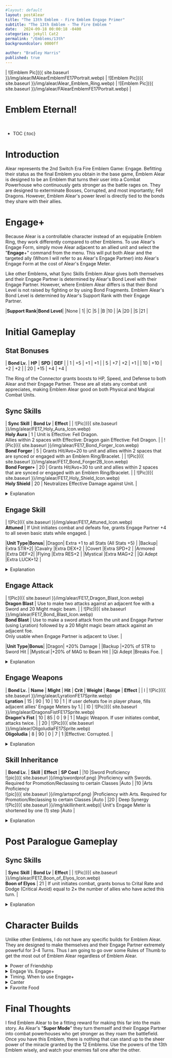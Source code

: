 ```yaml
---
#layout: default
layout: postAlear
title: "The 13th Emblem - Fire Emblem Engage Primer"
subtitle: "The 13th Emblem - The Fire Emblem "
date:   2024-09-18 00:00:18 -0400
categories: jekyll Cat2
permalink: "/Emblems/13th"
backgroundcolor: 0000ff

author: "Bradley Harris"
published: true
---
```



| ![Emblem Pic]({{ site.baseurl }}/img/alear/MAlearEmblemFE17Portrait.webp) | ![Emblem Pic]({{ site.baseurl }}/img/alear/Alear_Emblem_Ring.webp) | ![Emblem Pic]({{ site.baseurl }}/img/alear/FAlearEmblemFE17Portrait.webp) |

 <h1> <div class="evocation"> Emblem Eternal! </div> </h1>
<br>


* TOC
{:toc}





# **Introduction**
Alear represents the 2nd Switch Era Fire Emblem Game: Engage. Befitting their status as the final Emblem you obtain in the base game, Emblem Alear is designed to be an Emblem that turns their user into a Combat Powerhouse who continuously gets stronger as the battle rages on. They are designed to exterminate Bosses, Corrupted, and most importantly; Fell Dragons. However, Emblem Alear's power level is directly tied to the bonds they share with their allies. 


# **Engage+**
Because Alear is a controllable character instead of an equipable Emblem Ring, they work differently compared to other Emblems. To use Alear's Engage Form, simply move Alear adjacent to an allied unit and select the "**Engage**+" command from the menu. This will put both Alear and the targeted ally (Whom I will refer to as Alear's Engage Partner) into Alear's Engage Form at the cost of Alear's Engage Meter. 

Like other Emblems, what Sync Skills Emblem Alear gives both themselves and their Engage Partner is determined by Alear's Bond Level with their Engage Partner. However, where Emblem Alear differs is that their Bond Level is not raised by fighting or by using Bond Fragments. Emblem Alear's Bond Level is determined by Alear's Support Rank with their Engage Partner.

|**Support Rank**|**Bond Level**|
|None | 1|
|C |5 |
|B |10 |
|A |20 |
|S |21 |

# **Initial Gameplay** 

## Stat Bonuses

| **Bond Lv.** | **HP** | **SPD** | **DEF** |
| 1 | +5 | +1 | +1 |
| 5 | +7 | +2 | +1 |
| 10 | +10 | +2 | +2 |
| 20 | +15 | +4 | +4 |

The Ring of the Connector grants boosts to HP, Speed, and Defense to both Alear and their Engage Partner. These are all stats any combat unit appreciates, making Emblem Alear good on both Physical and Magical Combat Units. 

## Sync Skills

| **Sync Skill** | **Bond Lv** | **Effect** |
| ![Pic]({{ site.baseurl }}/img/alear/FE17_Holy_Aura_Icon.webp) <br> **Holy Aura**  | 1 | Unit is Effective: Fell Dragon. <br> Allies within 2 spaces with Effective: Dragon gain Effective: Fell Dragon. | 
| ![Pic]({{ site.baseurl }}/img/alear/FE17_Bond_Forger_Icon.webp) <br> **Bond Forger** | 5 | Grants Hit/Avo+20 to unit and allies within 2 spaces that are synced or engaged with an Emblem Ring/Bracelet. |
| ![Pic]({{ site.baseurl }}/img/alear/FE17_Bond_Forger2B_Icon.webp) <br> **Bond Forger+** | 20  | Grants Hit/Avo+30 to unit and allies within 2 spaces that are synced or engaged with an Emblem Ring/Bracelet. |
| ![Pic]({{ site.baseurl }}/img/alear/FE17_Holy_Shield_Icon.webp) <br> **Holy Shield** | 20 | Neutralizes Effective Damage against Unit. |

<details>
<summary> Explanation </summary>

With Emblem Alear, Sync Skills is a bit of a misnomer as you cannot "Sync" with Alear. Either you are engaged with them or not. However, for the purposes of gameplay, the game treats these skills are Sync Skills. Do keep in mind that whenever you enter Alear's Engage Form, Emblem Alear's Sync Skills will override whatever Sync Skills provided by Emblems both Alear and their Engage Partner have equipped. This doesn't apply to inherited skills though. <br><br>

<b>Holy Aura</b> is Alear's signature Sync Skill. When it says "Unit is Effective: Fell Dragon" it means that ANY weapon either Alear or their Engage Partner will have triple Might against Fell Dragons, mainly Corrupted Wyrms. However Holy Aura also fixes an issue I've been bringing up consistently in these profiles. Remember how I kept harping on Dragon Effective Weapons? Well once you have Emblem Alear and Holy Aura, those weapons (<b>Falchion, Mulagir, Parallel Falchion, etc.</b>) become much more useful, especially against the Final Boss of Engage. It took at least 22 Chapters but you finally have an answer to those pesky Corrupted Wyrms. <br><br>

<b>Bond Forger</b> and its upgraded version are great for improving your army's accuracy and dodge-tanking capabilities. By the time you have access to this skill, you have at least 12 Emblems at your disposal (Assuming you aren't using DLC) and 14 Deployment Slots for the rest of the Main Story Chapters. This means the majority of your army benefits from this skill, whether you realize it or not. <br><br>

Last but certainly not least is <b>Holy Shield</b> which is fantastic if it negates not only any Effectiveness damage to whatever class you have Alear in but also their innate weakness to Dragon Slaying weapons. This skill is especially great on Flying Units as it negates their primary weakness to Bows. 

</details>
 
## Engage Skill

| ![Pic]({{ site.baseurl }}/img/alear/FE17_Attuned_Icon.webp) <br> **Attuned** | If Unit initiates combat and defeats foe, grants Engage Partner +4 to all seven basic stats while engaged. |


|**Unit Type**|**Bonus**|
|Dragon| Extra +1 to all Stats (All Stats +5) |
|Backup| Extra STR+2|
|Cavalry |Extra DEX+2 | 
|Covert |Extra SPD+2 |
|Armored |Extra DEF+2|
|Flying |Extra RES+2 |
|Mystical |Extra MAG+2 |
|Qi Adept |Extra LUCK+12 |

<details>
<summary> Explanation </summary>

Alear's <b>Attuned</b> is simple but incredibly powerful as it encourages you to go at enemies on the Player Phase with both Alear and their Engage Partner. If one of them defeats an enemy, the other receives a stat boost. This means that both units can snowball like crazy as they tear their way across the battlefield. <br><br>

The Class Bonuses are based on the Unit Type of the Alear Engage Duo who initiates combat. For example, say you have. <br><br>

* Alear as a Divine Dragon (<b>Dragon Unit</b>) <br>
* Chloe as a Griffin Knight (<b>Flying Unit</b>). <br><br>

If Alear activates Attuned, then Chloe will get +5 to all her stats due to Alear's Dragon Class Bonus. Next, if Chloe activates Attuned, then Alear will receive +4 to all their stats and the extra +2 Resistance from Chloe's Flying Class Bonus. <br><br>

This makes Attuned an incredibly versatile Engage Skill as everyone gets stronger from this skill along with the Class Bonus. If you want the biggest bang for your buck out of this skill, make sure both Alear and their Engage Partner are decent Combat Units. It really helps if they can make good use of Alear's Engage Weapons which we'll discuss later. For now, let's move on to Alear's Engage Attack.  

</details>

## Engage Attack

| ![Pic]({{ site.baseurl }}/img/alear/FE17_Dragon_Blast_Icon.webp) <br> **Dragon Blast** | Use to make two attacks against an adjacent foe with a Sword and 20 Might magic beam. |
| ![Pic]({{ site.baseurl }}/img/alear/FE17_Bond_Blast_Icon.webp) <br> **Bond Blast** | Use to make a sword attack from the unit and Engage Partner (using Lyration) followed by a 20 Might magic beam attack against an adjacent foe. <br> Only usable when Engage Partner is adjacent to User. |


|**Unit Type**|**Bonus**|
|Dragon| +20% Damage |
|Backup |+20% of STR to Sword Hit |
|Mystical |+20% of MAG to Beam Hit |
|Qi Adept |Breaks Foe. |

<details>
<summary> Explanation </summary>

Continuing Emblem Alear's streak of being a unique Emblem is their Engage Attacks, yes plural. Alear has 2 Engage Attacks and which you get depends on whether or not the two members of the Alear Engage Duo are adjacent. <br><br>

Dragon Blast while powerful, usually isn't enough to deplete a Boss's Health Bar from full. However, it is good for softening up Bosses so other units can kill them. Remember that enemies cannot counterattack when you use Engage Skills. Bond Blast, however, is extremely powerful, usually enough to destroy one of a Boss's HP Bars. <br><br>

The main issue with Dragon/Bond Blast is that since the Beam Attack is magic-based, it suffers from the exact same problem as Leif's Quadruple Hit. To get the most damage, you need both Alear and their Engage Partner to have decent Strength and Magic Stats which isn't always the case. Despite this, Dragon/Bond Blast is nowhere near as useless as Quadruple Hit. <br><br>

Dragon/Bond Blast is designed to deal massive damage to the Final Boss when combined with Holy Aura which Alear's Engage Form will always have regardless of Support Rank/Bond Level of their Engage Partner. But there are other applications for these Engage Attacks.<br><br>

The way I use these two Engage Attacks is on Bosses to quickly shred through their HP Bars. You use Dragon Blast to soften up a Boss so another Unit can finish off that HP Bar. Afterward, you use Bond Blast to completely destroy another HP Bar. However, if you're using Corrin and her Draconic Hex, it's best to debuff the Boss first and then blast them. <br><br> 

If want to pull off this combo with relative ease, it's a good idea for either Alear or their Engage Partner to have inherited Sigurd's Canter. After one of them uses Dragon Blast on the Boss, they can move 1 space to the side so the other member of the Duo can come in right next to their Engage Partner and initiate Bond Blast. <br><br> 

Lastly, the Class Bonuses only apply to the Unit who INIATES the Engage Attack.

</details>

## Engage Weapons 

| **Bond Lv.** | **Name** | **Might** | **Hit** | **Crit** | **Weight** | **Range** | **Effect** |
| l | ![Pic]({{ site.baseurl }}/img/alear/LyrationFE17Sprite.webp) <br> **Lyration** | 15 | 90 | 10 | 10 | 1 |  If user defeats foe in player phase, fills adjacent allies' Engage Meters by 1.|
| l0 | ![Pic]({{ site.baseurl }}/img/alear/DragonsFistFE17Sprite.webp) <br>**Dragon's Fist** | 10 | 85 | 0 | 9 | 1 | Magic Weapon. If user initiates combat, attacks twice. |
| 20 | ![Pic]({{ site.baseurl }}/img/alear/OligoludiaFE17Sprite.webp) <br> **Oligoludia** | 8 | 90 | 0 | 7 | 1 |Effective: Corrupted. |

<details>
<summary> Explanation </summary>

<b>Lyration</b> is an upgrade of Alear's signature weapon, Libération. This weapon is great because it has stats comparable to your average Bond 15 Weapon. It doesn't stop there as it has the ability to fill up adjacent allies' Engage Meters. If you know what you're doing, you can pull some crazy combos by quickly refilling the Engage Meters of your allies. All it takes is some clever positioning of your units and both members of the Alear Engage Combo. <br><br>

If you're curious about the name, Lyration is believed to be a portmanteau of "<b>Lilac</b>" and "<b>Relation</b>". Lilac Flowers can have a mix of red and blue petals, referencing Alear's hair and in the Japanese Language of Flowers, Lilacs can represent many things, including Friendship which fits Emblem Alear's gameplay. <br><br>

<b>Dragon's Fist</b> is another good Engage Weapon. Unlike other Arts weapons, this one is Magic-based, meaning any Magical Units engaged with Alear have a great combat option for themselves. <br><br> 

<b>Oligoludia</b> at Bond 20 doesn't disappoint either. Despite the 8 Might, this weapon is incredible for the same reason Eirika's Sieglinde is incredible. By the time you have access to this weapon, EVERY generic enemy in Main Story Chapters is Corrupted. This means Oligoludia effectively has 24 Might 99% of the time. This is great for exterminating Corrupted when your stats are pumped up from Attuned. This weapon's name origin is a bit harder to pin down but most sources agree its name is derived from "The Noble Few" translated into Greek "Oi evgenikoí lígoi"


</details>


## Skill Inheritance 

| **Bond Lv.** | **Skill** | **Effect** | **SP Cost** |
|10 |Sword Proficiency <br> ![pic]({{ site.baseurl }}/img/swordprof.png) |Proficiency with Swords. Required for Promotion/Reclassing to certain Classes |Auto |
|10 |Arts Proficiency <br> ![pic]({{ site.baseurl }}/img/artsprof.png) |Proficiency with Arts. Required for Promotion/Reclassing to certain Classes |Auto |
|20 | Deep Synergy <br> ![Pic]({{ site.baseurl }}/img/skillinherit.webp)| Unit's Engage Meter is shortened by one (1) step |Auto |


<details>
<summary> Explanation </summary>

Emblem Alear has no Skill Inheritance. Instead, they grant both <b>Sword and Arts Proficiency</b> at Bond 10 (Support Rank B). This makes Alear the only Base-Game Emblem other than Byleth to grant Arts Proficiency. <br><br>

Another thing to note is that once you unlock Emblem Alear after completing Chapter 22, every Unit in your army who had a Support Rank of B or higher with Alear will automatically gain both of these Proficiencies if they didn't already have them. 

</details>



# **Post Paralogue Gameplay** 



## Sync Skills

| **Sync Skill** | **Bond Lv** | **Effect** |
| ![Pic]({{ site.baseurl }}/img/alear/FE17_Boon_of_Elyos_Icon.webp) <br> **Boon of Elyos** | 21 | If unit initiates combat, grants bonus to Crital Rate and Dodge (Critical Avoid) equal to 2× the number of allies who have acted this turn. | 


<details>
<summary> Explanation </summary>

Completing Alear's Emblem Paralogue allows them to obtain an S Support Rank with a single character per playthrough. If Alear engages with this character, both of them will have the only Bond 21 Sync Skill in the entire game; <b>Boon of Elyos</b>. <br><br> 

Boon of Elyos encourages you to have Alear and their S-Support attack last in a turn. On Story Chapters with 14 Deployment Slots, that effectively a +26 to your Critical Rate which is nice. When this skill says "number of allies who acted this turn" it means everyone who has used their turn and cannot act. So if you refresh a unit via Dance or Goddess Dance, the game considers them as not having acted and thus, will weaken the effects of Boon of Elyos unless they use their 2nd action. <br><br> 

You might think to leverage this with a high Critical Weapon like a Killer Weapon with Lyn's or Corrin's Engraving but at that point, your Critical Rate is already so high that you don't need it. <br><br> 

Boon of Elyos is a skill that is mostly an afterthought as it isn't that impactful to have full-on debates/discussions about "Optimal S-Support Partners." So you can have Alear S-Support whoever you want without losing much. <br><br> 

</details>



# **Character Builds**


Unlike other Emblems, I do not have any specific builds for Emblem Alear. They are designed to make themselves and their Engage Partner extremely powerful for 3-4 Turns. Thus I am going to go over some Rules of Thumb to get the most out of Emblem Alear regardless of Emblem Alear.

<details>
<summary> Power of Friendship </summary>

Since Emblem Alear's strength is determined by their Support Level with their Engage Partner, it is a good idea to get Alear to an <b>A-Support</b> Rank with everyone in your main army. That way Alear's Engage Form will be at it's strongest, regardless of their Engage Partner. This shouldn't be too difficult as if you've been paying attention to the Somniel, you should have amassed enough presents to give to characters to raise their Support Ranks.

</details>

<details>
<summary> Engage Vs. Engage+ </summary>
Please remember that you don't always have to use Alear's Engage Form. You can still use the Emblem Alear has equipped to themself instead. Despite Alear's Engage Form being among the most powerful in the game, there are situations where they are not the best option. For example, if Alear has Lucina equipped, it might be better to Engage with Lucina for Bonded Shield instead of activating Engage+.


</details>

<details>
<summary> Timing. When to use Engage+ </summary>

From my experience, the best time to use Engage+ is at the beginning and very end of a Chapter. Using it at the beginning allows for a powerful start to the chapter as Alear and their Engage Partner hit the front lines of the enemy hard. By the time you reach the Boss at the end of the Chapter, Alear's Engage Meter should be refilled for another round of Engage+.

</details>

<details>
<summary> Canter </summary>

If you want to get the most out of Bond Blast and Dragon Blast, then make sure that at least one member of the Alear Engage Duo has <b>Canter</b>. I recommend putting Canter on Alear as they are required for Engage+ and you don't have to spread around Canter to everyone in your main army. 

</details>


<details>
<summary>  Favorite Food </summary>
The Sync Skill <b>Favorite Food</b> from Celica fully refills your Engage Meter when you eat a Packed Lunch. On Alear, it means they can use Engage+, wreak havoc for 3-4 Turns, and then recharge their Engage Meter by taking a quick lunch break. This is great if you're about to fight the Boss of a Chapter and Alear's Engage Meter hasn't recharged yet.


</details>

# **Final Thoughts** <br>
I find Emblem Alear to be a fitting reward for making this far into the main story. As Alear's "<b>Super Mode</b>" they turn themself and their Engage Partner into combat powerhouses who get stronger as they roam the battlefield. Once you have this Emblem, there is nothing that can stand up to the sheer power of the miracle granted by the 12 Emblems. Use the powers of the 13th Emblem wisely, and watch your enemies fall one after the other. 